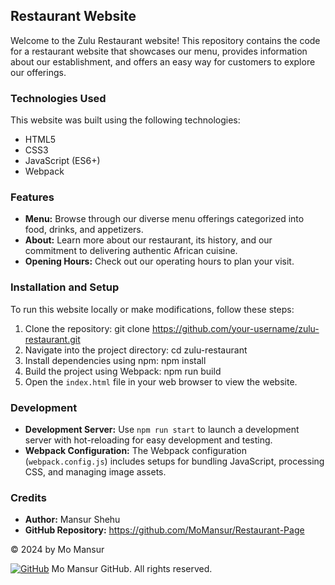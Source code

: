## Restaurant Website

Welcome to the Zulu Restaurant website! This repository contains the code for a restaurant website that showcases our menu, provides information about our establishment, and offers an easy way for customers to explore our offerings.

### Technologies Used
This website was built using the following technologies:
- HTML5
- CSS3
- JavaScript (ES6+)
- Webpack

### Features
- **Menu:** Browse through our diverse menu offerings categorized into food, drinks, and appetizers.
- **About:** Learn more about our restaurant, its history, and our commitment to delivering authentic African cuisine.
- **Opening Hours:** Check out our operating hours to plan your visit.

### Installation and Setup
To run this website locally or make modifications, follow these steps:
1. Clone the repository:
   git clone https://github.com/your-username/zulu-restaurant.git
2. Navigate into the project directory: cd zulu-restaurant
3. Install dependencies using npm: npm install
4. Build the project using Webpack: npm run build
5. Open the `index.html` file in your web browser to view the website.

### Development
- **Development Server:** Use `npm run start` to launch a development server with hot-reloading for easy development and testing.
- **Webpack Configuration:** The Webpack configuration (`webpack.config.js`) includes setups for bundling JavaScript, processing CSS, and managing image assets.

### Credits
- **Author:** Mansur Shehu
- **GitHub Repository:** https://github.com/MoMansur/Restaurant-Page



© 2024 by Mo Mansur

[![GitHub](./img/github.png)](https://github.com/MoMansur) Mo Mansur GitHub. All rights reserved.




